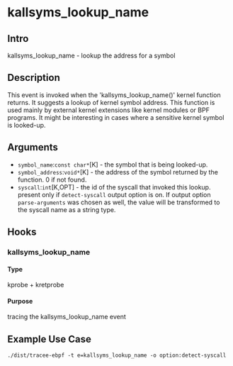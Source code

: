 # kallsyms_lookup_name

## Intro
kallsyms_lookup_name - lookup the address for a symbol

## Description
This event is invoked when the 'kallsyms_lookup_name()' kernel function returns. 
It suggests a lookup of kernel symbol address.
This function is used mainly by external kernel extensions like kernel modules or BPF programs.
It might be interesting in cases where a sensitive kernel symbol is looked-up.

## Arguments
* `symbol_name`:`const char*`[K] - the symbol that is being looked-up.
* `symbol_address`:`void*`[K] - the address of the symbol returned by the function. 0 if not found.
* `syscall`:`int`[K,OPT] - the id of the syscall that invoked this lookup. present only if `detect-syscall` output option is on. If output option `parse-arguments` was chosen as well, the value will be transformed to the syscall name as a string type.

## Hooks
### kallsyms_lookup_name
#### Type
kprobe + kretprobe
#### Purpose
tracing the kallsyms_lookup_name event

## Example Use Case
`./dist/tracee-ebpf -t e=kallsyms_lookup_name -o option:detect-syscall`
